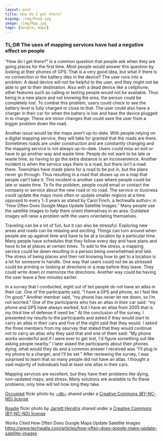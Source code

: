 ```yaml
---
layout: post
title: How do I get there?
bigimg: /img/Road.jpg
image: /img/Map.jpg
tags: [Google, maps]
---
```


### TL;DR The uses of mapping services have had a negative effect on people

“How do I get there?” is a common question that people ask when they are going places for the first time. Most people would answer this question by looking at their phones of GPS. That is a very good idea, but what if there is no connection or the battery dies in the device? The user runs into a problem. A dead device will not be helpful to the user, and they might not be able to get to their destination. Also with a dead device like a cellphone, other features such as calling or texting people would not be available. Thus being in a new place and not knowing the area, the person could be completely lost. To combat this problem, users could check to see the battery level is fully charged or close to that. The user could also have a charger in their car for when the battery is low and have the device plugged in to charge. These are minor changes that could save the user from a bigger problem down the road.

Another issue would be the maps aren’t up-to-date. With people relying on a digital mapping service, they will take for granted that the roads are there. Sometimes roads are under construction and are constantly changing and the mapping service is not always up-to-date. Users could miss an exit or have to go another way and waste time. People do not want to be late or waste time, so having to go the extra distance is an inconvenience. Another incident is when the service says there is a road, but there isn’t a road there. Townships have made plans for a road to be put in, but the plans never go through. Thus resulting in a road that shows up on a map that people can’t take it. This incident is another case where people could be late or waste time. To fix the problem, people could email or contact the company or service about the new road or no road. The service or business could update the maps more often or update smaller regions at a time opposed to every 1-3 years as stated by Carol Finch, a techwalla author< in “How Often Does Google Maps Update Satellite Images.” Many people use the satellite images to help them orient themselves in an area. Outdated images will raise a problem with the users orientating themselves.

Traveling can be a lot of fun, but it can also be stressful. Exploring new areas and roads can be relaxing and exciting. Things can turn around when people are up against time and have to be at a location by a particular time. Many people have schedules that they follow every day and have plans and have to be at places at certain times. To add to the stress, a mapping service could be down resulting in a person being overwhelmed and late. The stress of being places and then not knowing how to get to a location is a lot for someone to handle. One way that users could not be as stressed could be printing or looking at directions or a map before they leave. They could write down or memorize the directions. Another way could be having the user leave a few minutes earlier.

In a survey that I conducted, eight out of ten people do not have an atlas in their car. One of the participants said, “I have a GPS and phone, so I feel like I’m good.” Another member said, “my phone has never let me down, so I’m not worried.” One of the participants who has an atlas in their car said: “my phone and GPS have always worked, but I have an atlas from 2005 that is my third line of defense if need be.” At the conclusion of the survey, I presented my results to the participants and asked if they would start to carry an atlas in their cars and five of the eight said that they would. I asked the three members from my seurvey that stated that they would continue not to carry an atlas why they said that and one of them said: “My phone works wonderful and if I were ever to get lost, I'd figure something out like asking people nearby.” I later asked the participants about their phones dying, what would they do and a common answer I received was “I’ll plug in my phone to a charger, and I’ll be set.” After reviewing the survey, I was surprised to learn that so many people did not have an atlas. I thought a vast majority of individuals had at least one atlas in their cars.

Mapping services are excellent, but they have their problems like dying, non-updated maps, and stress. Many solutions are available to fix these problems; only time will tell how long they take.

<a title="Occupied" href="https://flickr.com/photos/dopey/6265136263">Occupied</a> flickr photo by <a href="https://flickr.com/people/dopey">~db~</a> shared under a <a href="https://creativecommons.org/licenses/by-nc-nd/2.0/">Creative Commons (BY-NC-ND) license</a> </small>

<a title="Roadie" href="https://flickr.com/photos/jarretthendrix/18862172489">Roadie</a> flickr photo by <a href="https://flickr.com/people/jarretthendrix">Jarrett Hendrix</a> shared under a <a href="https://creativecommons.org/licenses/by-nc-nd/2.0/">Creative Commons (BY-NC-ND) license</a> </small>

Works Cited
How Often Does Google Maps Update Satellite Images
https://www.techwalla.com/articles/how-often-does-google-maps-update-satellite-images
